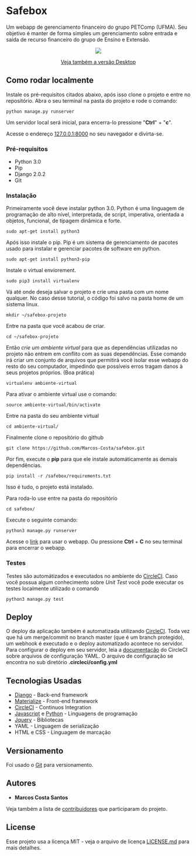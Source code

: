 # Safebox
Um webapp de gerenciamento financeiro do grupo PETComp (UFMA).
Seu objetivo é manter de forma simples um gerenciamento sobre entrada e saída de recurso financeiro do grupo de Ensino e Extensão.

<p align="center">
  <img src="https://github.com/Marcos-Costa/safebox/blob/master/MVP-files/imgonline-com-ua-twotoone-suWIRxNgx0.jpg"/>
</p>
<p align="center"><a href="https://github.com/Marcos-Costa/safebox/blob/master/MVP-files/desktop.png">Veja também a versão Desktop</a></p>

## Como rodar localmente

Instale os pré-requisitos citados abaixo, após isso clone o projeto e entre no repositório.
Abra o seu terminal na pasta do projeto e rode o comando:

```
python manage.py runserver
```

Um servidor local será inicial, para encerra-lo pressione "**Ctrl**" + "**c**".

Acesse o endereço [127.0.0.1:8000](http://127.0.0.1:8000/) no seu navegador e divirta-se.

### Pré-requisitos

* Python 3.0
* Pip
* Django 2.0.2
* Git

### Instalação

Primeiramente você deve instalar python 3.0. Python é uma linguagem de programação de alto nível, interpretada, de script, imperativa, orientada a objetos, funcional, de tipagem dinâmica e forte. 

```
sudo apt-get install python3
```

Após isso instale o pip. Pip é um sistema de gerenciamento de pacotes usado para instalar e gerenciar pacotes de software em python.

```
sudo apt-get install python3-pip
```
Instale o virtual enviorement.
```
sudo pip3 install virtualenv
```
Vá até onde deseja salvar o projeto e crie uma pasta com um nome qualquer. No caso desse tutorial, o código foi salvo na pasta home de um sistema linux.
```
mkdir ~/safebox-projeto
```
Entre na pasta que você acabou de criar.
```
cd ~/safebox-projeto
```
Então *crie um ambiente virtual* para que as dependências utilizadas no projeto não entrem em conflito com as suas dependências. Esse comando irá criar um conjunto de arquivos que permitirá você isolar esse webapp do resto do seu computador, impedindo que possíveis erros tragam danos à seus projetos próprios. (Boa prática)
```
virtualenv ambiente-virtual
```
Para ativar o ambiente virtual use o comando:
```
source ambiente-virtual/bin/activate
```
Entre na pasta do seu ambiente virtual 
```
cd ambiente-virtual/
```
Finalmente clone o repositório do github
```
git clone https://github.com/Marcos-Costa/safebox.git
```
Por fim, execute o **pip** para que ele instale automáticamente as demais dependências.
```
pip install -r /safebox/requirements.txt
```
Isso é tudo, o projeto está instalado.

Para roda-lo use entre na pasta do repositório
```
cd safebox/
```
Execute o seguinte comando:
```
python3 manage.py runserver
```
Acesse o [link](http://127.0.0.1:8000/) para usar o webapp. Ou pressione **Ctrl** + **C** no seu terminal para encerrar o webapp.

### Testes

Testes são automátizados e executados no ambiente do [CircleCI](http://circleci.com/).
Caso você possua algum conhecimento sobre *Unit Test* você pode executar os testes
localmente utilizado o comando

```
python3 manage.py test
```

## Deploy

O deploy da aplicação também é automatizada utilizando [CircleCI](http://circleci.com/). Toda vez que há um merge/commit no branch master (que é um branch protegido), um webhook é executado e o deploy automatizado acontece no servidor.
Para configurar o deploy em seu servidor, leia a [documentação](https://circleci.com/docs/1.0/introduction-to-continuous-deployment/) do CircleCI sobre arquivos de configuração YAML.
O arquivo de configuração se encontra no sub diretório **.circleci/config.yml**

## Tecnologias Usadas

* [Django](https://www.djangoproject.com/) - Back-end framework 
* [Materialize](http://materializecss.com/) - Front-end framework
* [CircleCI](https://circleci.com/) - Continuos Integration 
* [Javascript](https://www.javascript.com/) e [Python](https://www.python.org/) - Linguagens de programação
* [Jquery](https://jquery.com/) - Bibliotecas
* YAML - Linguagem de serialização
* HTML e CSS - Linguagem de marcação

## Versionamento

Foi usado o [Git](https://git-scm.com/) para versionamento.

## Autores

* **Marcos Costa Santos**

Veja também a lista de [contribuidores](https://github.com/Marcos-Costa/safebox/graphs/contributors) que participaram do projeto.

## License

Esse projeto usa a licença MIT - veja o arquivo de licença [LICENSE.md](https://github.com/Marcos-Costa/safebox/blob/master/LICENSE) para mais detalhes.
